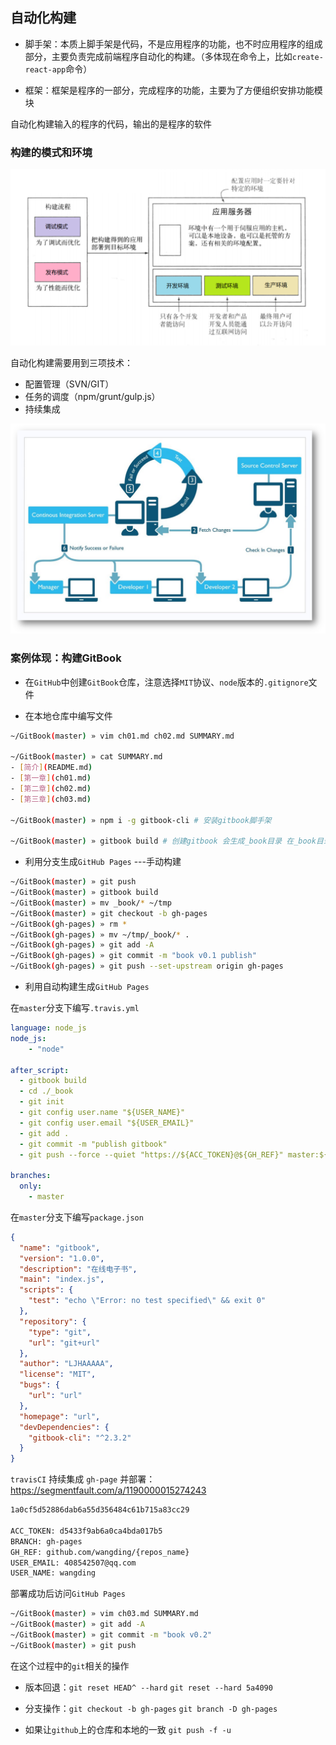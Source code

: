 ## 自动化构建

+ 脚手架：本质上脚手架是代码，不是应用程序的功能，也不时应用程序的组成部分，主要负责完成前端程序自动化的构建。（多体现在命令上，比如`create-react-app`命令）

+ 框架：框架是程序的一部分，完成程序的功能，主要为了方便组织安排功能模块

自动化构建输入的程序的代码，输出的是程序的软件

### 构建的模式和环境

![](images/auto-build.png)

自动化构建需要用到三项技术：

+ 配置管理（SVN/GIT）
+ 任务的调度（npm/grunt/gulp.js）
+ 持续集成

![](images/auto-process.png)

### 案例体现：构建GitBook

+ 在`GitHub`中创建`GitBook`仓库，注意选择`MIT`协议、`node`版本的`.gitignore`文件

+ 在本地仓库中编写文件

```bash
~/GitBook(master) » vim ch01.md ch02.md SUMMARY.md

~/GitBook(master) » cat SUMMARY.md                               
- [简介](README.md)
- [第一章](ch01.md)
- [第二章](ch02.md)
- [第三章](ch03.md)

~/GitBook(master) » npm i -g gitbook-cli # 安装gitbook脚手架

~/GitBook(master) » gitbook build # 创建gitbook 会生成_book目录 在_book目录下lrd能访问电子书
```

+ 利用分支生成`GitHub Pages` ---手动构建

```bash
~/GitBook(master) » git push
~/GitBook(master) » gitbook build
~/GitBook(master) » mv _book/* ~/tmp
~/GitBook(master) » git checkout -b gh-pages
~/GitBook(gh-pages) » rm *
~/GitBook(gh-pages) » mv ~/tmp/_book/* .
~/GitBook(gh-pages) » git add -A
~/GitBook(gh-pages) » git commit -m "book v0.1 publish"
~/GitBook(gh-pages) » git push --set-upstream origin gh-pages 
```

+ 利用自动构建生成`GitHub Pages`

在`master`分支下编写`.travis.yml`

```yml
language: node_js
node_js:
    - "node"

after_script:
  - gitbook build
  - cd ./_book
  - git init
  - git config user.name "${USER_NAME}"
  - git config user.email "${USER_EMAIL}"
  - git add .
  - git commit -m "publish gitbook"
  - git push --force --quiet "https://${ACC_TOKEN}@${GH_REF}" master:${BRANCH}

branches:
  only:
    - master
```

在`master`分支下编写`package.json`

```json
{
  "name": "gitbook",
  "version": "1.0.0",
  "description": "在线电子书",
  "main": "index.js",
  "scripts": {
    "test": "echo \"Error: no test specified\" && exit 0"
  },
  "repository": {
    "type": "git",
    "url": "git+url"
  },
  "author": "LJHAAAAA",
  "license": "MIT",
  "bugs": {
    "url": "url"
  },
  "homepage": "url",
  "devDependencies": {
    "gitbook-cli": "^2.3.2"             
  }
}
```

`travisCI` 持续集成 `gh-page` 并部署：https://segmentfault.com/a/1190000015274243

```txt
1a0cf5d52886dab6a55d356484c61b715a83cc29

ACC_TOKEN: d5433f9ab6a0ca4bda017b5
BRANCH: gh-pages
GH_REF: github.com/wangding/{repos_name}
USER_EMAIL: 408542507@qq.com
USER_NAME: wangding
```

部署成功后访问`GitHub Pages`

```bash
~/GitBook(master) » vim ch03.md SUMMARY.md
~/GitBook(master) » git add -A
~/GitBook(master) » git commit -m "book v0.2"
~/GitBook(master) » git push
```

在这个过程中的`git`相关的操作

+ 版本回退：`git reset HEAD^ --hard` `git reset --hard 5a4090 `

+ 分支操作：`git checkout -b gh-pages` `git branch -D gh-pages`
+ 如果让`github`上的仓库和本地的一致 `git push -f -u`